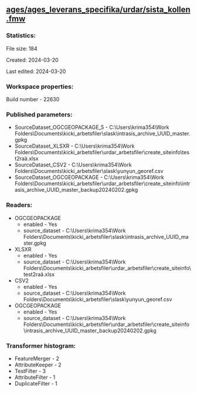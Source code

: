 ﻿## [ages/ages_leverans_specifika/urdar/sista_kollen.fmw](https://github.com/kicki58/kix_working_dir/blob/master/ages/ages_leverans_specifika/urdar/sista_kollen.fmw)

### Statistics:
File size: 184

Created: 2024-03-20

Last edited: 2024-03-20


### Workspace properties:
Build number    - 22630

### Published parameters:
*  SourceDataset_OGCGEOPACKAGE_5    -   C:\Users\krima354\Work Folders\Documents\kicki_arbetsfiler\slask\intrasis_archive_UUID_master.gpkg
*  SourceDataset_XLSXR    -   C:\Users\krima354\Work Folders\Documents\kicki_arbetsfiler\urdar_arbetsfiler\create_siteinfo\test2raä.xlsx
*  SourceDataset_CSV2    -   C:\Users\krima354\Work Folders\Documents\kicki_arbetsfiler\slask\yunyun_georef.csv
*  SourceDataset_OGCGEOPACKAGE    -   C:\Users\krima354\Work Folders\Documents\kicki_arbetsfiler\urdar_arbetsfiler\create_siteinfo\intrasis_archive_UUID_master_backup20240202.gpkg

### Readers:
*  OGCGEOPACKAGE
    * enabled    -  Yes
    * source_dataset    -   C:\Users\krima354\Work Folders\Documents\kicki_arbetsfiler\slask\intrasis_archive_UUID_master.gpkg
*  XLSXR
    * enabled    -  Yes
    * source_dataset    -   C:\Users\krima354\Work Folders\Documents\kicki_arbetsfiler\urdar_arbetsfiler\create_siteinfo\test2raä.xlsx
*  CSV2
    * enabled    -  Yes
    * source_dataset    -   C:\Users\krima354\Work Folders\Documents\kicki_arbetsfiler\slask\yunyun_georef.csv
*  OGCGEOPACKAGE
    * enabled    -  Yes
    * source_dataset    -   C:\Users\krima354\Work Folders\Documents\kicki_arbetsfiler\urdar_arbetsfiler\create_siteinfo\intrasis_archive_UUID_master_backup20240202.gpkg





### Transformer histogram:
*  FeatureMerger    -   2
*  AttributeKeeper    -   2
*  TestFilter    -   3
*  AttributeFilter    -   1
*  DuplicateFilter    -   1

